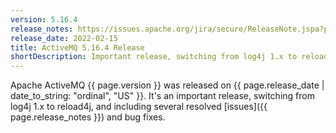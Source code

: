 ```yaml
---
version: 5.16.4
release_notes: https://issues.apache.org/jira/secure/ReleaseNote.jspa?projectId=12311210&version=12350483
release_date: 2022-02-15
title: ActiveMQ 5.16.4 Release
shortDescription: Important release, switching from log4j 1.x to reload4j, and including several improvements and dependency updates.
---
```

Apache ActiveMQ {{ page.version }} was released on {{ page.release_date | date_to_string: "ordinal", "US" }}. It's an important release, switching from log4j 1.x to reload4j, and including several resolved [issues]({{ page.release_notes }}) and bug fixes.
